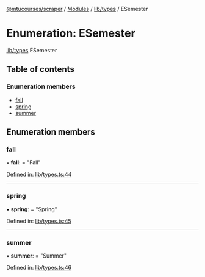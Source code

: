 [@mtucourses/scraper](../../README.md) / [Modules](../../modules.md) / [lib/types](../../modules/lib_types.md) / ESemester

# Enumeration: ESemester

[lib/types](../../modules/lib_types.md).ESemester

## Table of contents

### Enumeration members

- [fall](types.esemester.md#fall)
- [spring](types.esemester.md#spring)
- [summer](types.esemester.md#summer)

## Enumeration members

### fall

• **fall**: = "Fall"

Defined in: [lib/types.ts:44](https://github.com/Michigan-Tech-Courses/scrapper/blob/127e055/src/lib/types.ts#L44)

___

### spring

• **spring**: = "Spring"

Defined in: [lib/types.ts:45](https://github.com/Michigan-Tech-Courses/scrapper/blob/127e055/src/lib/types.ts#L45)

___

### summer

• **summer**: = "Summer"

Defined in: [lib/types.ts:46](https://github.com/Michigan-Tech-Courses/scrapper/blob/127e055/src/lib/types.ts#L46)
